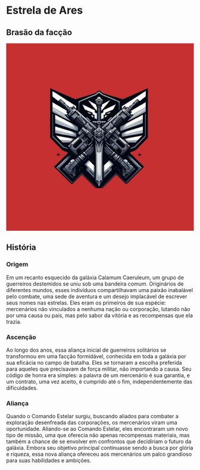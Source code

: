 # Estrela de Ares

## Brasão da facção

![Brasao da facção](brasao.jpg)

## História

### Origem

Em um recanto esquecido da galáxia Calamum Caeruleum, um grupo de guerreiros destemidos se uniu sob uma bandeira comum. Originários de diferentes mundos, esses indivíduos compartilhavam uma paixão inabalável pelo combate, uma sede de aventura e um desejo implacável de escrever seus nomes nas estrelas. Eles eram os primeiros de sua espécie: mercenários não vinculados a nenhuma nação ou corporação, lutando não por uma causa ou país, mas pelo sabor da vitória e as recompensas que ela trazia.

### Ascenção

Ao longo dos anos, essa aliança inicial de guerreiros solitários se transformou em uma facção formidável, conhecida em toda a galáxia por sua eficácia no campo de batalha. Eles se tornaram a escolha preferida para aqueles que precisavam de força militar, não importando a causa. Seu código de honra era simples: a palavra de um mercenário é sua garantia, e um contrato, uma vez aceito, é cumprido até o fim, independentemente das dificuldades.

### Aliança

Quando o Comando Estelar surgiu, buscando aliados para combater a exploração desenfreada das corporações, os mercenários viram uma oportunidade. Aliando-se ao Comando Estelar, eles encontraram um novo tipo de missão, uma que oferecia não apenas recompensas materiais, mas também a chance de se envolver em confrontos que decidiriam o futuro da galáxia. Embora seu objetivo principal continuasse sendo a busca por glória e riqueza, essa nova aliança ofereceu aos mercenários um palco grandioso para suas habilidades e ambições.